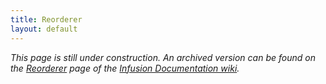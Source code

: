 ```yaml
---
title: Reorderer
layout: default
---
```


_This page is still under construction. An archived version can be found on the [Reorderer](http://wiki.fluidproject.org/display/docs/Reorderer) page of the [Infusion Documentation wiki](http://wiki.fluidproject.org/display/docs/Infusion+Documentation)._

